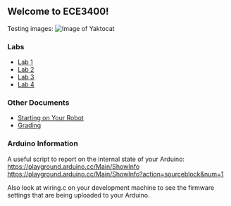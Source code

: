 ## Welcome to ECE3400!

Testing images:
![Image of Yaktocat](https://octodex.github.com/images/yaktocat.png)

### Labs
- [Lab 1](lab1.md)
- [Lab 2](lab2.md)
- [Lab 3](lab3.md)
- [Lab 4](lab4.md)

### Other Documents
- [Starting on Your Robot](starting_your_robot.md)
- [Grading](docs/Grading/Readme.md)

### Arduino Information

A useful script to report on the internal state of your Arduino:
https://playground.arduino.cc/Main/ShowInfo
https://playground.arduino.cc/Main/ShowInfo?action=sourceblock&num=1

Also look at wiring.c on your development machine to see the firmware settings that are being uploaded to your Arduino.

